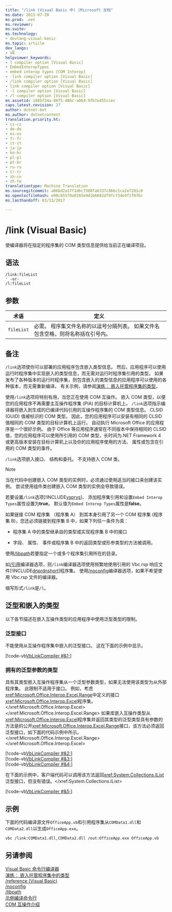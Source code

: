 ```yaml
---
title: "/link (Visual Basic 中) |Microsoft 文档"
ms.date: 2015-07-20
ms.prod: .net
ms.reviewer: 
ms.suite: 
ms.technology:
- devlang-visual-basic
ms.topic: article
dev_langs:
- VB
helpviewer_keywords:
- l compiler option [Visual Basic]
- EmbedInteropTypes
- embed interop types [COM Interop]
- -link compiler option [Visual Basic]
- /link compiler option [Visual Basic]
- link compiler option [Visual Basic]
- -l compiler option [Visual Basic]
- /l compiler option [Visual Basic]
ms.assetid: 1885f24a-86f5-486c-a064-9fb7e455ccec
caps.latest.revision: 27
author: dotnet-bot
ms.author: dotnetcontent
translation.priority.ht:
- cs-cz
- de-de
- es-es
- fr-fr
- it-it
- ja-jp
- ko-kr
- pl-pl
- pt-br
- ru-ru
- tr-tr
- zh-cn
- zh-tw
translationtype: Machine Translation
ms.sourcegitcommit: a06bd2a17f1d6c7308fa6337c866c1ca2e7281c0
ms.openlocfilehash: e98c855f0a0185e9d1b6682df9fc734e9f1f07bc
ms.lasthandoff: 03/13/2017

---
```

# <a name="link-visual-basic"></a>/link (Visual Basic)
使编译器将在指定的程序集的 COM 类型信息提供给当前正在编译项目。  
  
## <a name="syntax"></a>语法  
  
```  
/link:fileList  
' -or-  
/l:fileList  
```  
  
## <a name="arguments"></a>参数  
  
|术语|定义|  
|---|---|  
|`fileList`|必需。 程序集文件名称的以逗号分隔列表。 如果文件名包含空格，则将名称括在引号内。|  
  
## <a name="remarks"></a>备注  
 `/link`选项使你可以部署的应用程序包含嵌入类型信息。 然后，应用程序可以使用运行时程序集中实现嵌入的类型信息，而无需对运行时程序集引用的类型。 如果发布了各种版本的运行时程序集，则包含嵌入的类型信息的应用程序可以使用的各种版本，而无需重新编译。 有关示例，请参阅[演练︰ 嵌入托管程序集的类型](http://msdn.microsoft.com/library/b28ec92c-1867-4847-95c0-61adfe095e21)。  
  
 使用`/link`选项将特别有用，当您正在使用 COM 互操作。 嵌入 COM 类型，以便您的应用程序不再需要主互操作程序集 (PIA) 的目标计算机上。 `/link`选项指示编译器将嵌入到生成的已编译代码引用的互操作程序集的 COM 类型信息。 CLSID (GUID) 值被标识的 COM 类型。 因此，您的应用程序可以安装有相同的 CLSID 值相同的 COM 类型的目标计算机上运行。 自动执行 Microsoft Office 的应用程序是一个很好示例。 由于 Office 等应用程序通常在不同版本中保持相同的 CLSID 值，您的应用程序可以使用所引用的 COM 类型，长时间为.NET Framework 4 或更高版本安装在目标计算机上以及你的应用程序使用的方法、 属性或包含在引用的 COM 类型的事件。  
  
 `/link`选项嵌入接口、 结构和委托。 不支持嵌入 COM 类。  
  
> [!NOTE]
>  当在代码中创建嵌入 COM 类型的实例时，必须通过使用适当的接口来创建该实例。 尝试使用组件类创建嵌入 COM 类型的实例会导致错误。  
  
 若要设置`/link`选项[!INCLUDE[vsprvs](../../../csharp/includes/vsprvs_md.md)]、 添加程序集引用和设置`Embed Interop Types`属性设置为**true**。 默认值为`Embed Interop Types`属性是**false**。  
  
 如果链接 COM 程序集 （程序集 A） 到其本身引用了另一个 COM 程序集 (程序集 B)，您还必须链接到程序集 B 中，如果下列任一条件为真︰  
  
-   程序集 A 中的类型继承自的类型或实现程序集 B 中的接口  
  
-   字段、 属性、 事件或程序集 B 中的返回类型或形参类型的方法被调用。  
  
 使用[/libpath](../../../visual-basic/reference/command-line-compiler/libpath.md)若要指定一个或多个程序集引用所在的目录。  
  
 如[/引用](../../../visual-basic/reference/command-line-compiler/reference.md)编译器选项，则`/link`编译器选项使用频繁地使用引用的 Vbc.rsp 响应文件[!INCLUDE[dnprdnshort](../../../csharp/getting-started/includes/dnprdnshort_md.md)]程序集。 使用[/noconfig](../../../visual-basic/reference/command-line-compiler/noconfig.md)编译器选项，如果不希望使用 Vbc.rsp 文件的编译器。  
  
 缩写形式`/link`是`/l`。  
  
## <a name="generics-and-embedded-types"></a>泛型和嵌入的类型  
 以下各节描述在嵌入互操作类型的应用程序中使用泛型类型的限制。  
  
### <a name="generic-interfaces"></a>泛型接口  
 不能使用从互操作程序集中嵌入的泛型接口。 这在下面的示例中显示。  
  
 [!code-vb[VbLinkCompiler #&1;](../../../visual-basic/reference/command-line-compiler/codesnippet/VisualBasic/link_1.vb)]  
  
### <a name="types-that-have-generic-parameters"></a>拥有的泛型参数的类型  
 具有其类型嵌入互操作程序集从一个泛型参数类型，如果无法使用该类型为从外部程序集。 此限制不适用于接口。 例如，考虑<xref:Microsoft.Office.Interop.Excel.Range>中定义的接口<xref:Microsoft.Office.Interop.Excel>程序集。</xref:Microsoft.Office.Interop.Excel> </xref:Microsoft.Office.Interop.Excel.Range> 如果库嵌入互操作类型从<xref:Microsoft.Office.Interop.Excel>程序集并返回其类型的泛型类型具有参数的方法是的公开<xref:Microsoft.Office.Interop.Excel.Range>接口，该方法必须返回泛型接口，如下面的代码示例中所示。</xref:Microsoft.Office.Interop.Excel.Range> </xref:Microsoft.Office.Interop.Excel>  
  
 [!code-vb[VbLinkCompiler #&2;](../../../visual-basic/reference/command-line-compiler/codesnippet/VisualBasic/link_2.vb)]  
[!code-vb[VbLinkCompiler #&3;](../../../visual-basic/reference/command-line-compiler/codesnippet/VisualBasic/link_3.vb)]  
[!code-vb[VbLinkCompiler #&4;](../../../visual-basic/reference/command-line-compiler/codesnippet/VisualBasic/link_4.vb)]  
  
 在下面的示例中，客户端代码可以调用该方法返回<xref:System.Collections.IList>泛型接口，但没有错误。</xref:System.Collections.IList>  
  
 [!code-vb[VbLinkCompiler #&5;](../../../visual-basic/reference/command-line-compiler/codesnippet/VisualBasic/link_5.vb)]  
  
## <a name="example"></a>示例  
 下面的代码编译源文件`OfficeApp.vb`和引用程序集从`COMData1.dll`和`COMData2.dll`以生成`OfficeApp.exe`。  
  
```vb  
vbc /link:COMData1.dll,COMData2.dll /out:OfficeApp.exe OfficeApp.vb  
```  
  
## <a name="see-also"></a>另请参阅  
 [Visual Basic 命令行编译器](../../../visual-basic/reference/command-line-compiler/index.md)   
 [演练︰ 嵌入托管程序集中的类型](http://msdn.microsoft.com/library/b28ec92c-1867-4847-95c0-61adfe095e21)   
 [/reference (Visual Basic)](../../../visual-basic/reference/command-line-compiler/reference.md)   
 [/noconfig](../../../visual-basic/reference/command-line-compiler/noconfig.md)   
 [/libpath](../../../visual-basic/reference/command-line-compiler/libpath.md)   
 [示例编译命令行](../../../visual-basic/reference/command-line-compiler/sample-compilation-command-lines.md)   
 [COM 互操作介绍](../../../visual-basic/programming-guide/com-interop/introduction-to-com-interop.md)
